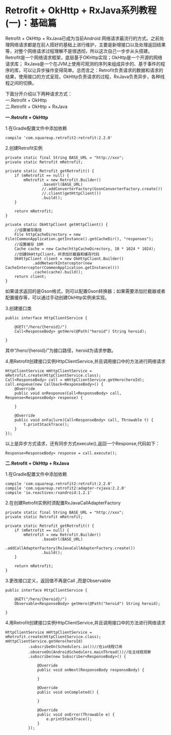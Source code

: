 # Retrofit + OkHttp + RxJava系列教程(一)：基础篇

Retrofit + OkHttp + RxJava已成为当前Android 网络请求最流行的方式。之前处理网络请求都是在前人搭好的基础上进行维护，主要是新增接口以及处理返回结果等，对整个网络请求过程理解不是很透彻，所以这次自己一步步从头搭建。Retrofit是一个网络请求框架，底层基于OKHttp实现；OkHttp是一个开源的网络请求库； RxJava是一个在JVM上使用可观测的序列来组成异步的、基于事件的程序的库，可以让异步操作变得简单。总而言之：Retrofit负责请求的数据和请求的结果，使用接口的方式呈现，OkHttp负责请求的过程，RxJava负责异步，各种线程之间的切换。

下面分开介绍以下两种请求方式：  
一.Retrofit + OkHttp  
二.Retrofit + OkHttp + RxJava

**一.Retrofit + OkHttp**

1.在Gradle配置文件中添加依赖
```
compile 'com.squareup.retrofit2:retrofit:2.2.0'
```

2.创建Retrofit实例
```
private static final String BASE_URL = "http://xxx";
private static Retrofit mRetrofit;

private static Retrofit getRetrofit() {
    if (mRetrofit == null) {
        mRetrofit = new Retrofit.Builder()
                .baseUrl(BASE_URL)
                //.addConverterFactory(GsonConverterFactory.create())
                //.client(getHttpClient())
                .build();
    }

    return mRetrofit;
}

private static OkHttpClient getHttpClient() {
    //设置缓存路径
    File httpCacheDirectory = new File(CommonApplication.getInstance().getCacheDir(), "responses");
    //设置缓存 10M
    Cache cache = new Cache(httpCacheDirectory, 10 * 1024 * 1024);
    //创建OkHttpClient，并添加拦截器和缓存代码
    OkHttpClient client = new OkHttpClient.Builder()
            .addNetworkInterceptor(new CacheInterceptor(CommonApplication.getInstance()))
            .cache(cache).build();
    return client;
}
```
如果请求返回的是Gson格式，则可以配置Gson转换器；如果需要添加拦截器或者配置缓存等，可以通过手动创建OkHttp实例来实现。

3.创建接口类
```
public interface HttpClientService {

    @GET("/hero/{heroid}/")
    Call<ResponseBody> getHero(@Path("heroid") String heroid);

}
```
其中“/hero/{heroid}/”为接口路径，heroid为请求参数。

4.用Retrofit创建接口实例HttpClientService,并且调用接口中的方法进行网络请求
```
HttpClientService mHttpClientService = mRetrofit.create(HttpClientService.class);
Call<ResponseBody> call = mHttpClientService.getHero(heroId);
call.enqueue(new Callback<ResponseBody>() {
    @Override
    public void onResponse(Call<ResponseBody> call, Response<ResponseBody> response) {

    }

    @Override
    public void onFailure(Call<ResponseBody> call, Throwable t) {
        t.printStackTrace();
    }
});
```
以上是异步方式请求，还有同步方式execute(),返回一个Response,代码如下：
```
Response<ResponseBody> response = call.execute();
```

**二.Retrofit + OkHttp + RxJava**

1.在Gradle配置文件中添加依赖
```
compile 'com.squareup.retrofit2:retrofit:2.2.0'
compile 'com.squareup.retrofit2:adapter-rxjava:2.2.0'
compile 'io.reactivex:rxandroid:1.2.1'
```
2.在创建Retrofit实例时须配置RxJavaCallAdapterFactory
```
private static final String BASE_URL = "http://xxx";
private static Retrofit mRetrofit;

private static Retrofit getRetrofit() {
    if (mRetrofit == null) {
        mRetrofit = new Retrofit.Builder()
                .baseUrl(BASE_URL)
                .addCallAdapterFactory(RxJavaCallAdapterFactory.create())
                .build();
    }

    return mRetrofit;
}
```
3.更改接口定义，返回值不再是Call ,而是Observable
```
public interface HttpClientService {

    @GET("/hero/{heroid}/")
    Observable<ResponseBody> getHero(@Path("heroid") String heroid);

}
```
4.用Retrofit创建接口实例HttpClientService,并且调用接口中的方法进行网络请求
```
HttpClientService mHttpClientService = mRetrofit.create(HttpClientService.class);
mHttpClientService.getHero(heroId)
          .subscribeOn(Schedulers.io())//在io线程订阅
          .observeOn(AndroidSchedulers.mainThread())//在主线程观察
          .subscribe(new Subscriber<ResponseBody>() {

              @Override
              public void onNext(ResponseBody responseBody) {

              }

              @Override
              public void onCompleted() {

              }

              @Override
              public void onError(Throwable e) {
                  e.printStackTrace();
              }
          });
```
